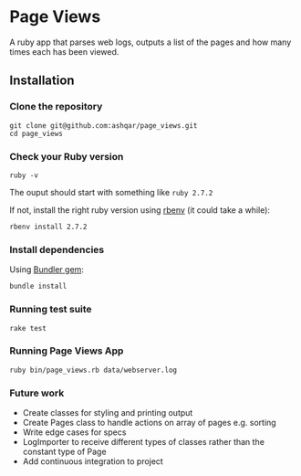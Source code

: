 # Page Views
A ruby app that parses web logs, outputs a list of the pages and how many times each has been viewed.

## Installation

### Clone the repository

```shell
git clone git@github.com:ashqar/page_views.git
cd page_views
```

### Check your Ruby version

```shell
ruby -v
```

The ouput should start with something like `ruby 2.7.2`

If not, install the right ruby version using [rbenv](https://github.com/rbenv/rbenv) (it could take a while):

```shell
rbenv install 2.7.2
```

### Install dependencies

Using [Bundler gem](https://github.com/bundler/bundler):

```shell
bundle install
```

### Running test suite

```shell
rake test
```

### Running Page Views App

```shell
ruby bin/page_views.rb data/webserver.log
```

### Future work

- Create classes for styling and printing output
- Create Pages class to handle actions on array of pages e.g. sorting
- Write edge cases for specs
- LogImporter to receive different types of classes rather than the constant type of Page
- Add continuous integration to project
